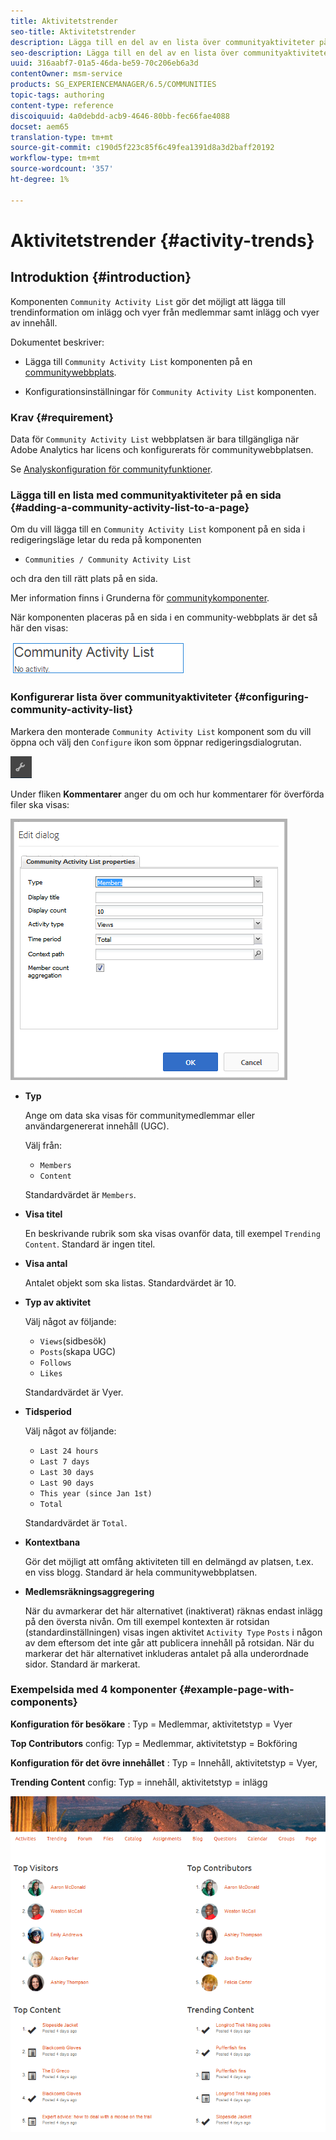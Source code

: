 ```yaml
---
title: Aktivitetstrender
seo-title: Aktivitetstrender
description: Lägga till en del av en lista över communityaktiviteter på en sida
seo-description: Lägga till en del av en lista över communityaktiviteter på en sida
uuid: 316aabf7-01a5-46da-be59-70c206eb6a3d
contentOwner: msm-service
products: SG_EXPERIENCEMANAGER/6.5/COMMUNITIES
topic-tags: authoring
content-type: reference
discoiquuid: 4a0debdd-acb9-4646-80bb-fec66fae4088
docset: aem65
translation-type: tm+mt
source-git-commit: c190d5f223c85f6c49fea1391d8a3d2baff20192
workflow-type: tm+mt
source-wordcount: '357'
ht-degree: 1%

---
```



# Aktivitetstrender {#activity-trends}

## Introduktion {#introduction}

Komponenten `Community Activity List` gör det möjligt att lägga till trendinformation om inlägg och vyer från medlemmar samt inlägg och vyer av innehåll.

Dokumentet beskriver:

* Lägga till `Community Activity List` komponenten på en [communitywebbplats](/help/communities/overview.md#community-sites).

* Konfigurationsinställningar för `Community Activity List` komponenten.

### Krav {#requirement}

Data för `Community Activity List` webbplatsen är bara tillgängliga när Adobe Analytics har licens och konfigurerats för communitywebbplatsen.

Se [Analyskonfiguration för communityfunktioner](/help/communities/analytics.md).

### Lägga till en lista med communityaktiviteter på en sida {#adding-a-community-activity-list-to-a-page}

Om du vill lägga till en `Community Activity List` komponent på en sida i redigeringsläge letar du reda på komponenten

* `Communities / Community Activity List`

och dra den till rätt plats på en sida.

Mer information finns i Grunderna för [communitykomponenter](/help/communities/basics.md).

När komponenten placeras på en sida i en community-webbplats är det så här den visas:

![communityaktivitet](assets/community-activity.png)

### Konfigurerar lista över communityaktiviteter  {#configuring-community-activity-list}

Markera den monterade `Community Activity List` komponent som du vill öppna och välj den `Configure` ikon som öppnar redigeringsdialogrutan.

![konfigurera](assets/configure-new.png)

Under fliken **Kommentarer** anger du om och hur kommentarer för överförda filer ska visas:

![egenskaper](assets/activity-list-properties.png)

* **Typ**

   Ange om data ska visas för communitymedlemmar eller användargenererat innehåll (UGC).

   Välj  från:

   * `Members`
   * `Content`

   Standardvärdet är `Members`.

* **Visa titel**

   En beskrivande rubrik som ska visas ovanför data, till exempel `Trending Content`.
Standard är ingen titel.

* **Visa antal**

   Antalet objekt som ska listas.
Standardvärdet är 10.

* **Typ av aktivitet**

   Välj något av följande:

   * `Views`(sidbesök)
   * `Posts`(skapa UGC)
   * `Follows`
   * `Likes`

   Standardvärdet är Vyer.

* **Tidsperiod**

   Välj något av följande:

   * `Last 24 hours`
   * `Last 7 days`
   * `Last 30 days`
   * `Last 90 days`
   * `This year (since Jan 1st)`
   * `Total`

   Standardvärdet är `Total`.

* **Kontextbana**

   Gör det möjligt att omfång aktiviteten till en delmängd av platsen, t.ex. en viss blogg.
Standard är hela communitywebbplatsen.

* **Medlemsräkningsaggregering**

   När du avmarkerar det här alternativet (inaktiverat) räknas endast inlägg på den översta nivån. Om till exempel kontexten är rotsidan (standardinställningen) visas ingen aktivitet `Activity Type` `Posts` i någon av dem eftersom det inte går att publicera innehåll på rotsidan. När du markerar det här alternativet inkluderas antalet på alla underordnade sidor.
Standard är markerat.

### Exempelsida med 4 komponenter {#example-page-with-components}

**Konfiguration för besökare** : Typ = Medlemmar, aktivitetstyp = Vyer

**Top Contributors** config: Typ = Medlemmar, aktivitetstyp = Bokföring

**Konfiguration för det övre innehållet** : Typ = Innehåll, aktivitetstyp = Vyer,

**Trending Content** config: Typ = innehåll, aktivitetstyp = inlägg

![komponenter](assets/activity-list-components.png)

